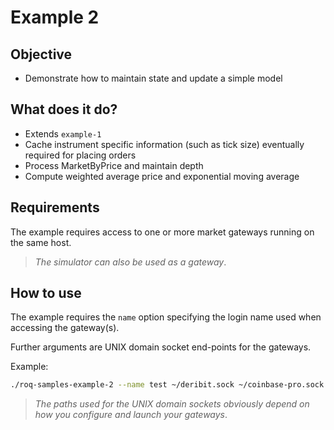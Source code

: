 # Example 2

## Objective

* Demonstrate how to maintain state and update a simple model

## What does it do?

* Extends `example-1`
* Cache instrument specific information (such as tick size) eventually
  required for placing orders
* Process MarketByPrice and maintain depth
* Compute weighted average price and exponential moving average

## Requirements

The example requires access to one or more market gateways running
on the same host.

> *The simulator can also be used as a gateway*.

## How to use

The example requires the `name` option specifying the login name used
when accessing the gateway(s).

Further arguments are UNIX domain socket end-points for the gateways.

Example:

```bash
./roq-samples-example-2 --name test ~/deribit.sock ~/coinbase-pro.sock
```

> *The paths used for the UNIX domain sockets obviously depend on how
> you configure and launch your gateways*.
